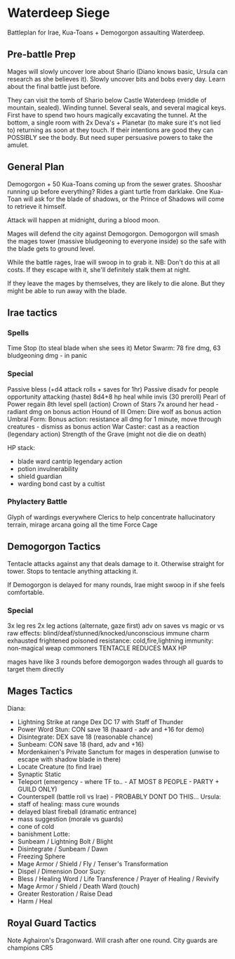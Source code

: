 # Waterdeep Siege
Battleplan for Irae, Kua-Toans + Demogorgon assaulting Waterdeep.

## Pre-battle Prep
Mages will slowly uncover lore about Shario (Diano knows basic, Ursula can research as she believes it). Slowly uncover bits and bobs every day. Learn about the final battle just before.

They can visit the tomb of Shario below Castle Waterdeep (middle of mountain, sealed). Winding tunnel. Several seals, and several magical keys. First have to spend two hours magically excavating the tunnel. At the bottom, a single room with 2x Deva's + Planetar (to make sure it's not lied to) returning as soon at they touch. If their intentions are good they can POSSIBLY see the body. But need super persuasive powers to take the amulet.


## General Plan
Demogorgon + 50 Kua-Toans coming up from the sewer grates.
Shooshar running up before everything? Rides a giant turtle from darklake.
One Kua-Toan will ask for the blade of shadows, or the Prince of Shadows will come to retrieve it himself.

Attack will happen at midnight, during a blood moon.

Mages will defend the city against Demogorgon.
Demogorgon will smash the mages tower (massive bludgeoning to everyone inside) so the safe with the blade gets to ground level.

While the battle rages, Irae will swoop in to grab it. NB: Don't do this at all costs. If they escape with it, she'll definitely stalk them at night.

If they leave the mages by themselves, they are likely to die alone.
But they might be able to run away with the blade.


## Irae tactics
### Spells
Time Stop (to steal blade when she sees it)
Metor Swarm: 78 fire dmg, 63 bludgeoning dmg - in panic


### Special
Passive bless (+d4 attack rolls + saves for 1hr)
Passive disadv for people opportunity attacking (haste)
8d4+8 hp heal while invis (30 preroll)
Pearl of Power regain 8th level spell (action)
Crown of Stars 7x around her head - radiant dmg on bonus action
Hound of Ill Omen: Dire wolf as bonus action
Umbral Form: Bonus action: resistance all dmg for 1 minute, move through creatures - dismiss as bonus action
War Caster: cast as a reaction (legendary action)
Strength of the Grave (might not die die on death)

HP stack:
- blade ward cantrip legendary action
- potion invulnerability
- shield guardian
- warding bond cast by a cultist

### Phylactery Battle
Glyph of wardings everywhere
Clerics to help concentrate
hallucinatory terrain, mirage arcana going all the time
Force Cage

## Demogorgon Tactics
Tentacle attacks against any that deals damage to it. Otherwise straight for tower. Stops to tentacle anything attacking it.

If Demogorgon is delayed for many rounds, Irae might swoop in if she feels comfortable.

### Special
3x leg res
2x leg actions (alternate, gaze first)
adv on saves vs magic or vs raw effects: blind/deaf/stunned/knocked/unconscious
immune charm exhausted frightened poisoned
resistance: cold,fire,lightning
immunity: non-magical weap commoners
TENTACLE REDUCES MAX HP

mages have like 3 rounds before demogorgon wades through all guards to target them directly

## Mages Tactics
Diana:
- Lightning Strike at range Dex DC 17 with Staff of Thunder
- Power Word Stun: CON save 18 (haaard - adv and +16 for demo)
- Disintegrate: DEX save 18 (reasonable chance)
- Sunbeam: CON save 18 (hard, adv and +16)
- Mordenkainen's Private Sanctum for mages in desperation (unwise to escape with shadow blade in there)
- Locate Creature (to find Irae)
- Synaptic Static
- Teleport (emergency - where TF to.. - AT MOST 8 PEOPLE - PARTY + GUILD ONLY)
- Counterspell (battle roll vs Irae) - PROBABLY DONT DO THIS...
Ursula:
- staff of healing: mass cure wounds
- delayed blast fireball (dramatic entrance)
- mass suggestion (morale vs guards)
- cone of cold
- banishment
Lotte:
- Sunbeam / Lightning Bolt / Blight
- Disintegrate / Sunbeam / Dawn
- Freezing Sphere
- Mage Armor / Shield / Fly / Tenser's Transformation
- Dispel / Dimension Door
Sucy:
- Bless / Healing Word / Life Transference / Prayer of Healing / Revivify
- Mage Armor / Shield / Death Ward (touch)
- Greater Restoration / Raise Dead
- Harm / Heal

## Royal Guard Tactics
Note Aghairon's Dragonward. Will crash after one round.
City guards are champions CR5

